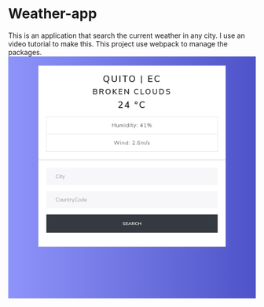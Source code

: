 # Weather-app
This is an application that search the current weather in any city. I use an video tutorial to make this.
This project use webpack to manage the packages.
![screen shot](./image/Captura.png)
